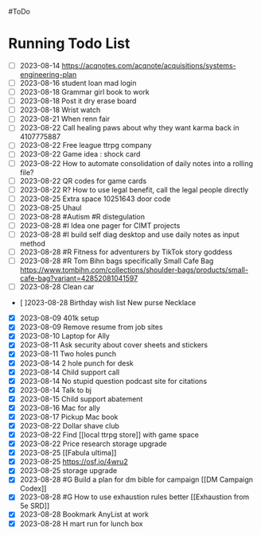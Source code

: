 #ToDo
# Running Todo List
- [ ] 2023-08-14 https://acqnotes.com/acqnote/acquisitions/systems-engineering-plan
- [ ] 2023-08-16 student loan mad login
- [ ] 2023-08-18 Grammar girl book to work 
- [ ] 2023-08-18 Post it dry erase board
- [ ] 2023-08-18 Wrist watch 
- [ ] 2023-08-21 When renn fair
- [ ] 2023-08-22 Call healing paws about why they want karma back in 4107775887
- [ ] 2023-08-22 Free league ttrpg company 
- [ ] 2023-08-22 Game idea : shock card
- [ ] 2023-08-22 How to automate consolidation of daily notes into a rolling file?
- [ ] 2023-08-22 QR codes for game cards
- [ ] 2023-08-22 R? How to use legal benefit, call the legal people directly
- [ ] 2023-08-25 Extra space 10251643 door code
- [ ] 2023-08-25 Uhaul
- [ ] 2023-08-28 #Autism #R distegulation
- [ ] 2023-08-28 #I Idea one pager for CIMT projects
- [ ] 2023-08-28 #I build self diag desktop and use daily notes as input method
- [ ] 2023-08-28 #R Fitness for adventurers by TikTok story goddess
- [ ] 2023-08-28 #R Tom Bihn bags specifically Small Cafe Bag https://www.tombihn.com/collections/shoulder-bags/products/small-cafe-bag?variant=42852081041597
- [ ] 2023-08-28 Clean car
- [ ]2023-08-28  Birthday wish list New purse Necklace
- [x] 2023-08-09 401k setup
- [x] 2023-08-09 Remove resume from job sites
- [x] 2023-08-10 Laptop for Ally
- [x] 2023-08-11 Ask security about cover sheets and stickers
- [x] 2023-08-11 Two holes punch
- [x] 2023-08-14 2 hole punch for desk
- [x] 2023-08-14 Child support call
- [x] 2023-08-14 No stupid question podcast site for citations 
- [x] 2023-08-14 Talk to bj
- [x] 2023-08-15 Child support abatement 
- [x] 2023-08-16 Mac for ally
- [x] 2023-08-17 Pickup Mac book
- [x] 2023-08-22 Dollar shave club
- [x] 2023-08-22 Find [[local ttrpg store]] with game space 
- [x] 2023-08-22 Price research storage upgrade
- [x] 2023-08-25 [[Fabula ultima]]
- [x] 2023-08-25 https://osf.io/4wru2
- [x] 2023-08-25 storage upgrade
- [x] 2023-08-28 #G Build a plan for dm bible for campaign [[DM Campaign Codex]]
- [x] 2023-08-28 #G How to use exhaustion rules better [[Exhaustion from 5e SRD]]
- [x] 2023-08-28 Bookmark AnyList at work
- [x] 2023-08-28 H mart run for lunch box
